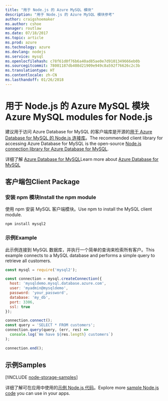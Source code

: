 ```yaml
---
title: "用于 Node.js 的 Azure MySQL 模块"
description: "用于 Node.js 的 Azure MySQL 模块参考"
author: craigshoemaker
ms.author: cshoe
manager: routlaw
ms.date: 07/18/2017
ms.topic: article
ms.prod: azure
ms.technology: azure
ms.devlang: nodejs
ms.service: mysql
ms.openlocfilehash: c78f61d0f76b6a40ad85ae0e7d9101349666eb0b
ms.sourcegitcommit: 78001187db408d21909e949c8a592f76626c2c3b
ms.translationtype: HT
ms.contentlocale: zh-CN
ms.lasthandoff: 01/26/2018
---
```

# <a name="azure-mysql-modules-for-nodejs"></a><span data-ttu-id="57ee2-103">用于 Node.js 的 Azure MySQL 模块</span><span class="sxs-lookup"><span data-stu-id="57ee2-103">Azure MySQL modules for Node.js</span></span>

<span data-ttu-id="57ee2-104">建议用于访问 Azure Database for MySQL 的客户端库是开源的[用于 Azure Database for MySQL 的 Node.js 连接库](https://github.com/sidorares/node-mysql2)。</span><span class="sxs-lookup"><span data-stu-id="57ee2-104">The recommended client library for accessing Azure Database for MySQL is the open-source [Node.js connection library for Azure Database for MySQL](https://github.com/sidorares/node-mysql2).</span></span> 

<span data-ttu-id="57ee2-105">详细了解 [Azure Database for MySQL](https://docs.microsoft.com/azure/MySQL/)</span><span class="sxs-lookup"><span data-stu-id="57ee2-105">Learn more about [Azure Database for MySQL](https://docs.microsoft.com/azure/MySQL/)</span></span>

## <a name="client-package"></a><span data-ttu-id="57ee2-106">客户端包</span><span class="sxs-lookup"><span data-stu-id="57ee2-106">Client Package</span></span>

### <a name="install-the-npm-module"></a><span data-ttu-id="57ee2-107">安装 npm 模块</span><span class="sxs-lookup"><span data-stu-id="57ee2-107">Install the npm module</span></span>

<span data-ttu-id="57ee2-108">使用 npm 安装 MySQL 客户端模块。</span><span class="sxs-lookup"><span data-stu-id="57ee2-108">Use npm to install the MySQL client module.</span></span>

```bash
npm install mysql2
```   

### <a name="example"></a><span data-ttu-id="57ee2-109">示例</span><span class="sxs-lookup"><span data-stu-id="57ee2-109">Example</span></span>

<span data-ttu-id="57ee2-110">此示例连接到 MySQL 数据库，并执行一个简单的查询来检索所有客户。</span><span class="sxs-lookup"><span data-stu-id="57ee2-110">This example connects to a MySQL database and performs a simple query to retrieve all customers.</span></span>

```javascript
const mysql = require('mysql2');

const connection = mysql.createConnection({
  host: 'mysqldemo.mysql.database.azure.com',
  user: 'myadmin@mysqldemo',
  password: 'your_password',
  database: 'my_db',
  port: 3306,
  ssl: true
});

connection.connect();
const query = 'SELECT * FROM customers';
connection.query(query, (err, res) =>
  console.log(`We have ${res.length} customers`)
);

connection.end();
```

## <a name="samples"></a><span data-ttu-id="57ee2-111">示例</span><span class="sxs-lookup"><span data-stu-id="57ee2-111">Samples</span></span>

[!INCLUDE [node-storage-samples](../docs-ref-conceptual/includes/mysql-samples.md)]

<span data-ttu-id="57ee2-112">详细了解可在应用中使用的[示例 Node.js 代码](https://azure.microsoft.com/resources/samples/?platform=nodejs)。</span><span class="sxs-lookup"><span data-stu-id="57ee2-112">Explore more [sample Node.js code](https://azure.microsoft.com/resources/samples/?platform=nodejs) you can use in your apps.</span></span>
